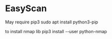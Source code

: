 # EasyScan

May require pip3
sudo apt install python3-pip

to install nmap lib
pip3 install --user python-nmap
